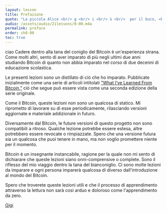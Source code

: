 ```yaml
---
layout: lesson
title: Prefazione
quote: "La piccola Alice <br/> g <br/> i <br/> ù <br/>  per il buco, <br/> battè la testa <br/>  e si ferì."
audio: /assets/audio/21lessons/0-00.m4a
permalink: preface
order: ch0-00
toc: true
---
```

ciao
Cadere dentro alla tana del coniglio del Bitcoin è un'esperienza strana. Come molti altri,
sento di aver imparato di più negli ultimi due anni studiando Bitcoin
di quanto non abbia imparato nel corso di due decenni di educazione scolastica.

Le presenti lezioni sono un distillato di ciò che ho imparato. Pubblicate inizialmente
come una serie di articoli intitolati ["What I’ve Learned From Bitcoin,”][I] ciò che segue
può essere vista come una seconda edizione della serie originale.

Come il Bitcoin, queste lezioni non sono un qualcosa di statico. Mi riprometto di lavorare su di esse 
periodicamente, rilasciando versioni aggiornate e materiale addizionale in futuro.

Diversamente dal Bitcoin, le future versioni di questo progetto non sono compatibili a 
ritroso. Qualche lezione potrebbe essere estesa, altre potrebbero essere revocate o
rimpiazzate. Spero che una versione futura sia un qualcosa che puoi tenere 
in mano, ma non voglio promettere niente per il momento.

Bitcoin è un insegnante instancabile, ragione per la quale non mi sento di dichiarare 
che queste lezioni siano onni-comprensive o complete. Sono il riflesso del mio 
viaggio dentro la tana del bianconiglio. Ci sono molte lezioni da imparare
e ogni persona imparerà qualcosa di diverso dall'introduzione al mondo del Bitcoin.

Spero che troverete queste lezioni utili e che il processo di apprendimento
attraverso la lettura non sarà così arduo e doloroso come l'apprendimento da zero.

[Gigi][dergigi]

<!-- Internal -->
[I]: https://dergigi.com/2018/12/21/philosophical-teachings-of-bitcoin/

<!-- Twitter -->
[dergigi]: https://twitter.com/dergigi

<!-- Wikipedia -->
[alice]: https://en.wikipedia.org/wiki/Alice%27s_Adventures_in_Wonderland
[carroll]: https://en.wikipedia.org/wiki/Lewis_Carroll
